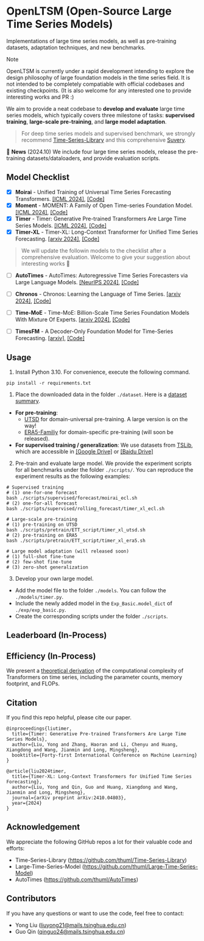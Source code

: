 # OpenLTSM (Open-Source Large Time Series Models)

Implementations of large time series models, as well as pre-training datasets, adaptation techniques, and new benchmarks.

> [!NOTE]
> OpenLTSM is currently under a rapid development intending to explore the design philosophy of large foundation models in the time series field. It is not intended to be completely compatiable with official codebases and existing checkpoints. (It is also welcome for any interested one to provide interesting works and PR :)

We aim to provide a neat codebase to **develop and evaluate** large time series models, which typically covers three milestone of tasks: **supervised training**, **large-scale pre-training**, and **large model adaptation**.

> For deep time series models and supervised benchmark, we strongly recommend [Time-Series-Library](https://github.com/thuml/Time-Series-Library) and this comprehensive [Suvery](https://arxiv.org/abs/2407.13278).

:triangular_flag_on_post: **News** (2024.10) We include four large time series models, release the pre-training datasets/dataloaders, and provide evaluation scripts.

## Model Checklist

- [x] **Moirai** - Unified Training of Universal Time Series Forecasting Transformers. [[ICML 2024]](https://arxiv.org/abs/2402.02592), [[Code]](https://github.com/SalesforceAIResearch/uni2ts)
- [x] **Moment** - MOMENT: A Family of Open Time-series Foundation Model. [[ICML 2024]](https://arxiv.org/abs/2402.03885), [[Code]](https://github.com/moment-timeseries-foundation-model/moment)
- [x] **Timer** - Timer: Generative Pre-trained Transformers Are Large Time Series Models. [[ICML 2024]](https://arxiv.org/abs/2402.02368), [[Code]](https://github.com/thuml/Large-Time-Series-Model)
- [x] **Timer-XL** - Timer-XL: Long-Context Transformer for Unified Time Series Forecasting. [[arxiv 2024]](https://arxiv.org/abs/2410.04803), [[Code]](https://github.com/thuml/Timer-XL)

> We will update the followin models to the checklist after a comprehensive evaluation. Welcome to give your suggestion about interesting works 🤗

- [ ] **AutoTimes** - AutoTimes: Autoregressive Time Series Forecasters via Large Language Models. [[NeurIPS 2024]](https://arxiv.org/abs/2402.02370), [[Code]](https://github.com/thuml/AutoTimes)
- [ ] **Chronos** - Chronos: Learning the Language of Time Series. [[arxiv 2024]](https://arxiv.org/abs/2403.07815), [[Code]](https://github.com/amazon-science/chronos-forecasting)
- [ ] **Time-MoE** - Time-MoE: Billion-Scale Time Series Foundation Models With Mixture Of Experts. [[arxiv 2024]](https://arxiv.org/abs/2409.16040), [[Code]](https://github.com/Time-MoE/Time-MoE)
- [ ] **TimesFM** - A Decoder-Only Foundation Model for Time-Series Forecasting. [[arxiv]](https://arxiv.org/abs/2310.10688), [[Code]](https://github.com/google-research/timesfm)


## Usage


1. Install Python 3.10. For convenience, execute the following command.

```
pip install -r requirements.txt
```

1. Place the downloaded data in the folder ```./dataset```. Here is a [dataset summary](./figures/datasets.png).

* **For pre-training**:
  * [UTSD](https://huggingface.co/datasets/thuml/UTSD) for domain-universal pre-training. A large version is on the way!
  * [ERA5-Familiy](https://www.ecmwf.int/en/forecasts/dataset/ecmwf-reanalysis-v5) for domain-specific pre-training (will soon be released).
* **For supervised training / generalization**: We use datasets from [TSLib](https://github.com/thuml/Time-Series-Library), which are accessible in [[Google Drive]](https://drive.google.com/drive/folders/13Cg1KYOlzM5C7K8gK8NfC-F3EYxkM3D2?usp=sharing) or [[Baidu Drive]](https://pan.baidu.com/s/1r3KhGd0Q9PJIUZdfEYoymg?pwd=i9iy)

2. Pre-train and evaluate large model. We provide the experiment scripts for all benchmarks under the folder `./scripts/`. You can reproduce the experiment results as the following examples:

```
# Supervised training
# (1) one-for-one forecast
bash ./scripts/supervised/forecast/moirai_ecl.sh
# (2) one-for-all forecast
bash ./scripts/supervised/rolling_forecast/timer_xl_ecl.sh

# Large-scale pre-training
# (1) pre-training on UTSD
bash ./scripts/pretrain/ETT_script/timer_xl_utsd.sh
# (2) pre-training on ERA5
bash ./scripts/pretrain/ETT_script/timer_xl_era5.sh

# Large model adaptation (will released soon)
# (1) full-shot fine-tune
# (2) few-shot fine-tune
# (3) zero-shot generalization
```

3. Develop your own large model.

- Add the model file to the folder `./models`. You can follow the `./models/timer.py`.
- Include the newly added model in the `Exp_Basic.model_dict` of  `./exp/exp_basic.py`.
- Create the corresponding scripts under the folder `./scripts`.


## Leaderboard (In-Process)

## Efficiency (In-Process)
We present a [theoretical derivation](./figures/efficiency.png) of the computational complexity of Transformers on time series, including the parameter counts, memory footprint, and FLOPs.

## Citation

If you find this repo helpful, please cite our paper. 

```
@inproceedings{liutimer,
  title={Timer: Generative Pre-trained Transformers Are Large Time Series Models},
  author={Liu, Yong and Zhang, Haoran and Li, Chenyu and Huang, Xiangdong and Wang, Jianmin and Long, Mingsheng},
  booktitle={Forty-first International Conference on Machine Learning}
}

@article{liu2024timer,
  title={Timer-XL: Long-Context Transformers for Unified Time Series Forecasting},
  author={Liu, Yong and Qin, Guo and Huang, Xiangdong and Wang, Jianmin and Long, Mingsheng},
  journal={arXiv preprint arXiv:2410.04803},
  year={2024}
}
```

## Acknowledgement

We appreciate the following GitHub repos a lot for their valuable code and efforts:
- Time-Series-Library (https://github.com/thuml/Time-Series-Library)
- Large-Time-Series-Model (https://github.com/thuml/Large-Time-Series-Model)
- AutoTimes (https://github.com/thuml/AutoTimes)

## Contributors

If you have any questions or want to use the code, feel free to contact:
* Yong Liu (liuyong21@mails.tsinghua.edu.cn)
* Guo Qin (qinguo24@mails.tsinghua.edu.cn)